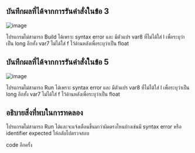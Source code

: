 ## บันทึกผลที่ได้จากการรันคำสั่งในข้อ 3

![image](https://github.com/Phetteepop/03376836-OOP-2566-Lab-04/assets/144197367/91a742ab-9ac5-4793-b95f-8ac196388256)


โปรแกรมไม่สามารถ Build ได้เพราะ syntax error และ มีตัวแปร var8 ที่ไม่ได้ใส่ l เพื่อระบุว่าเป็น long อีกทั้ง var7 ไม่ได้ใส่ f ไว้ด้านหลังเพื่อระบุว่าเป็น float

## บันทึกผลที่ได้จากการรันคำสั่งในข้อ 5

![image](https://github.com/Phetteepop/03376836-OOP-2566-Lab-04/assets/144197367/2089e6b3-f509-43d4-a8f3-be455d933411)


โปรแกรมไม่สามารถ Run ได้เพราะ syntax error และ มีตัวแปร var8 ที่ไม่ได้ใส่ l เพื่อระบุว่าเป็น long อีกทั้ง var7 ไม่ได้ใส่ f ไว้ด้านหลังเพื่อระบุว่าเป็น float

## อธิบายสิ่งที่พบในการทดลอง

โปรแกรมไม่สามารถ Run ได้และจะแจ้งเตือนขึ้นมาว่าผิดตรงไหนบ้างเช่นมี syntax error หรือ identifier expected ให้กลับไปตรวจสอบ

code อีกครั้ง
